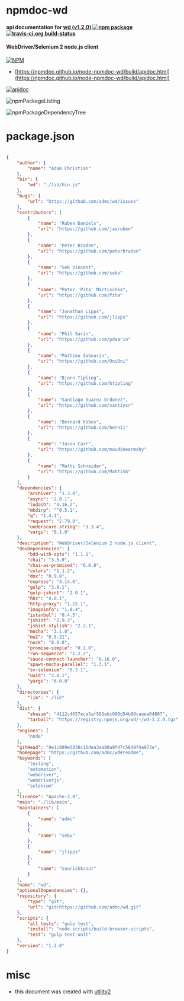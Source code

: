 # npmdoc-wd

#### api documentation for  [wd (v1.2.0)](https://github.com/admc/wd#readme)  [![npm package](https://img.shields.io/npm/v/npmdoc-wd.svg?style=flat-square)](https://www.npmjs.org/package/npmdoc-wd) [![travis-ci.org build-status](https://api.travis-ci.org/npmdoc/node-npmdoc-wd.svg)](https://travis-ci.org/npmdoc/node-npmdoc-wd)

#### WebDriver/Selenium 2 node.js client

[![NPM](https://nodei.co/npm/wd.png?downloads=true&downloadRank=true&stars=true)](https://www.npmjs.com/package/wd)

- [https://npmdoc.github.io/node-npmdoc-wd/build/apidoc.html](https://npmdoc.github.io/node-npmdoc-wd/build/apidoc.html)

[![apidoc](https://npmdoc.github.io/node-npmdoc-wd/build/screenCapture.buildCi.browser.%252Ftmp%252Fbuild%252Fapidoc.html.png)](https://npmdoc.github.io/node-npmdoc-wd/build/apidoc.html)

![npmPackageListing](https://npmdoc.github.io/node-npmdoc-wd/build/screenCapture.npmPackageListing.svg)

![npmPackageDependencyTree](https://npmdoc.github.io/node-npmdoc-wd/build/screenCapture.npmPackageDependencyTree.svg)



# package.json

```json

{
    "author": {
        "name": "Adam Christian"
    },
    "bin": {
        "wd": "./lib/bin.js"
    },
    "bugs": {
        "url": "https://github.com/admc/wd/issues"
    },
    "contributors": [
        {
            "name": "Ruben Daniels",
            "url": "https://github.com/javruben"
        },
        {
            "name": "Peter Braden",
            "url": "https://github.com/peterbraden"
        },
        {
            "name": "Seb Vincent",
            "url": "https://github.com/sebv"
        },
        {
            "name": "Peter 'Pita' Martischka",
            "url": "https://github.com/Pita"
        },
        {
            "name": "Jonathan Lipps",
            "url": "https://github.com/jlipps"
        },
        {
            "name": "Phil Sarin",
            "url": "https://github.com/pdsarin"
        },
        {
            "name": "Mathieu Sabourin",
            "url": "https://github.com/OniOni"
        },
        {
            "name": "Bjorn Tipling",
            "url": "https://github.com/btipling"
        },
        {
            "name": "Santiago Suarez Ordonez",
            "url": "https://github.com/santiycr"
        },
        {
            "name": "Bernard Kobos",
            "url": "https://github.com/bernii"
        },
        {
            "name": "Jason Carr",
            "url": "https://github.com/maudineormsby"
        },
        {
            "name": "Matti Schneider",
            "url": "https://github.com/MattiSG"
        }
    ],
    "dependencies": {
        "archiver": "1.3.0",
        "async": "2.0.1",
        "lodash": "4.16.2",
        "mkdirp": "^0.5.1",
        "q": "1.4.1",
        "request": "2.79.0",
        "underscore.string": "3.3.4",
        "vargs": "0.1.0"
    },
    "description": "WebDriver/Selenium 2 node.js client",
    "devDependencies": {
        "bdd-with-opts": "1.1.1",
        "chai": "3.5.0",
        "chai-as-promised": "6.0.0",
        "colors": "1.1.2",
        "dox": "0.9.0",
        "express": "4.14.0",
        "gulp": "3.9.1",
        "gulp-jshint": "2.0.1",
        "hbs": "4.0.1",
        "http-proxy": "1.15.1",
        "imageinfo": "1.0.4",
        "istanbul": "0.4.5",
        "jshint": "2.9.3",
        "jshint-stylish": "2.2.1",
        "mocha": "3.1.0",
        "mu2": "0.5.21",
        "nock": "8.0.0",
        "promise-simple": "0.1.0",
        "run-sequence": "1.2.2",
        "sauce-connect-launcher": "0.16.0",
        "spawn-mocha-parallel": "1.3.1",
        "sv-selenium": "0.3.1",
        "uuid": "3.0.1",
        "yargs": "6.0.0"
    },
    "directories": {
        "lib": "./lib"
    },
    "dist": {
        "shasum": "4112c4657eca5af593ebc060d54b80caeea04807",
        "tarball": "https://registry.npmjs.org/wd/-/wd-1.2.0.tgz"
    },
    "engines": [
        "node"
    ],
    "gitHead": "9e1c809e5830c16dea3aa80a9f47c58d9f4a973e",
    "homepage": "https://github.com/admc/wd#readme",
    "keywords": [
        "testing",
        "automation",
        "webdriver",
        "webdriverjs",
        "selenium"
    ],
    "license": "Apache-2.0",
    "main": "./lib/main",
    "maintainers": [
        {
            "name": "admc"
        },
        {
            "name": "sebv"
        },
        {
            "name": "jlipps"
        },
        {
            "name": "sourishkrout"
        }
    ],
    "name": "wd",
    "optionalDependencies": {},
    "repository": {
        "type": "git",
        "url": "git+https://github.com/admc/wd.git"
    },
    "scripts": {
        "all_tests": "gulp test",
        "install": "node scripts/build-browser-scripts",
        "test": "gulp test-unit"
    },
    "version": "1.2.0"
}
```



# misc
- this document was created with [utility2](https://github.com/kaizhu256/node-utility2)
